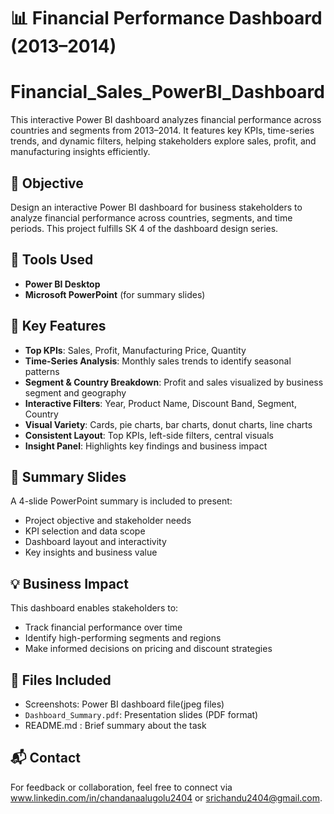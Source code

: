 # 📊 Financial Performance Dashboard (2013–2014)
# Financial_Sales_PowerBI_Dashboard
This interactive Power BI dashboard analyzes financial performance across countries and segments from 2013–2014. It features key KPIs, time-series trends, and dynamic filters, helping stakeholders explore sales, profit, and manufacturing insights efficiently.

## 🎯 Objective
Design an interactive Power BI dashboard for business stakeholders to analyze financial performance across countries, segments, and time periods. This project fulfills SK 4 of the dashboard design series.

## 🧩 Tools Used
- **Power BI Desktop**
- **Microsoft PowerPoint** (for summary slides)

## 📌 Key Features
- **Top KPIs**: Sales, Profit, Manufacturing Price, Quantity
- **Time-Series Analysis**: Monthly sales trends to identify seasonal patterns
- **Segment & Country Breakdown**: Profit and sales visualized by business segment and geography
- **Interactive Filters**: Year, Product Name, Discount Band, Segment, Country
- **Visual Variety**: Cards, pie charts, bar charts, donut charts, line charts
- **Consistent Layout**: Top KPIs, left-side filters, central visuals
- **Insight Panel**: Highlights key findings and business impact

## 📑 Summary Slides
A 4-slide PowerPoint summary is included to present:
- Project objective and stakeholder needs
- KPI selection and data scope
- Dashboard layout and interactivity
- Key insights and business value

## 💡 Business Impact
This dashboard enables stakeholders to:
- Track financial performance over time
- Identify high-performing segments and regions
- Make informed decisions on pricing and discount strategies

## 📁 Files Included
- Screenshots: Power BI dashboard file(jpeg files)
- `Dashboard_Summary.pdf`: Presentation slides (PDF format)
- README.md : Brief summary about the task

## 📬 Contact
For feedback or collaboration, feel free to connect via www.linkedin.com/in/chandanaalugolu2404 or srichandu2404@gmail.com.
